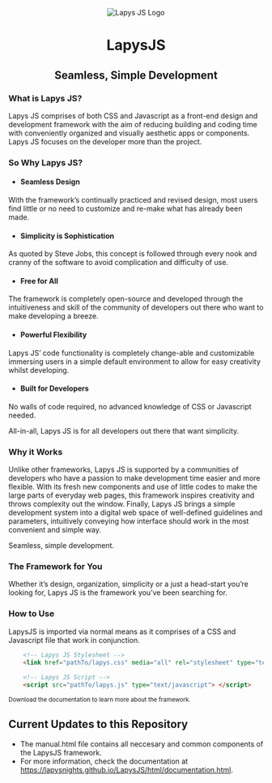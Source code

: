 <!-- LapysJS Title -->
<title> GitHub | LapysJS </title>

<!-- LapysJS Header -->
<p align="center">
  <!-- LapysJS Logo -->
  <img alt="Lapys JS Logo" src="https://raw.githubusercontent.com/LapysNights/LapysJS/master/Lapys%20Arts%20(150%20x%20150).png">
</p>

<h1 align="center"> LapysJS </h1>
<h2 align="center"> Seamless, Simple Development </h2>

### What is Lapys JS?
Lapys JS comprises of both CSS and Javascript as a front-end design and development framework with the aim of reducing building and coding time with conveniently organized and visually aesthetic apps or components.
Lapys JS focuses on the developer more than the project.

### So Why Lapys JS?
- #### Seamless Design
With the framework’s continually practiced and revised design, most users find little or no need to customize and re-make what has already been made.

- #### Simplicity is Sophistication 
As quoted by Steve Jobs, this concept is followed through every nook and cranny of the software to avoid complication and difficulty of use.

- #### Free for All
The framework is completely open-source and developed through the intuitiveness and skill of the community of developers out there who want to make developing a breeze.

- #### Powerful Flexibility
Lapys JS’ code functionality is completely change-able and customizable immersing users in a simple default environment to allow for easy creativity whilst developing.

- #### Built for Developers
No walls of code required, no advanced knowledge of CSS or Javascript needed. 

All-in-all, Lapys JS is for all developers out there that want simplicity.

### Why it Works
Unlike other frameworks, Lapys JS is supported by a communities of developers who have a passion to make development time easier and more flexible.
With its fresh new components and use of little codes to make the large parts of everyday web pages, this framework inspires creativity and throws complexity out the window.
Finally, Lapys JS brings a simple development system into a digital web space of well-defined guidelines and parameters, intuitively conveying how interface should work in the most convenient and simple way. 

Seamless, simple development.

### The Framework for You
Whether it’s design, organization, simplicity or a just a head-start you’re looking for, Lapys JS is the framework you’ve been searching for.

### How to Use
LapysJS is imported via normal means as it comprises of a CSS and Javascript file that work in conjunction.
``` html
    <!-- Lapys JS Stylesheet -->
    <link href="pathTo/lapys.css" media="all" rel="stylesheet" type="text/css">
    
    <!-- Lapys JS Script -->
    <script src="pathTo/lapys.js" type="text/javascript"> </script>
```

<small> Download the documentation to learn more about the framework. </small>

## Current Updates to this Repository
- The manual.html file contains all neccesary and common components of the LapysJS framework.
- For more information, check the documentation at https://lapysnights.github.io/LapysJS/html/documentation.html.
